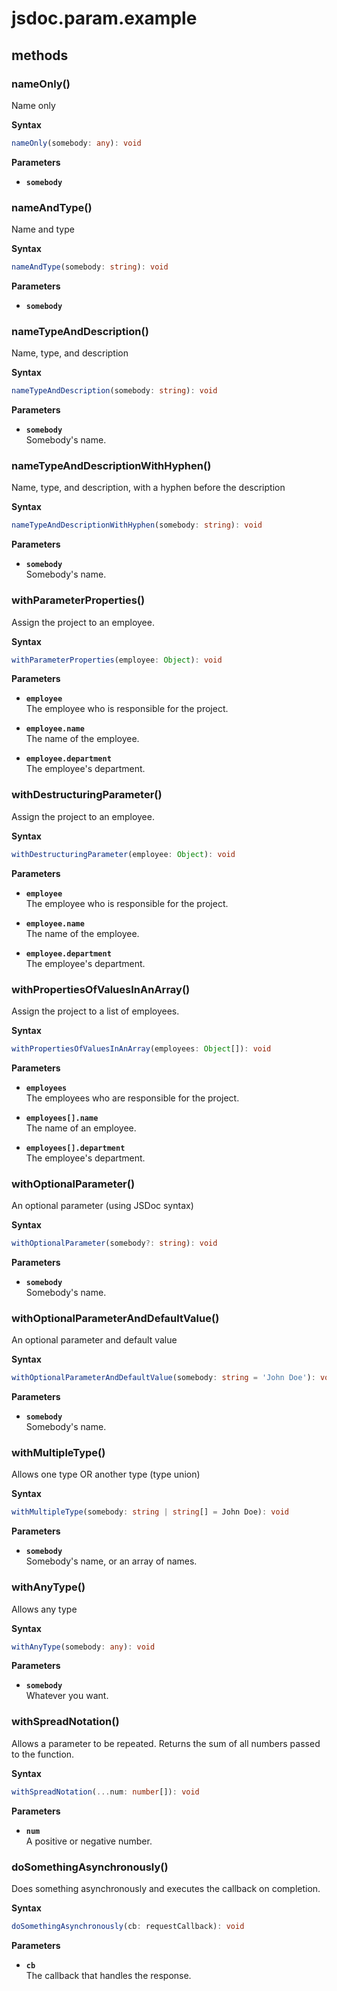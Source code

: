 # jsdoc.param.example

## methods

### nameOnly()

Name only

**Syntax**

```ts
nameOnly(somebody: any): void
```

**Parameters**

- **`somebody`**

### nameAndType()

Name and type

**Syntax**

```ts
nameAndType(somebody: string): void
```

**Parameters**

- **`somebody`**

### nameTypeAndDescription()

Name, type, and description

**Syntax**

```ts
nameTypeAndDescription(somebody: string): void
```

**Parameters**

- **`somebody`**<br>
  Somebody's name.

### nameTypeAndDescriptionWithHyphen()

Name, type, and description, with a hyphen before the description

**Syntax**

```ts
nameTypeAndDescriptionWithHyphen(somebody: string): void
```

**Parameters**

- **`somebody`**<br>
  Somebody's name.

### withParameterProperties()

Assign the project to an employee.

**Syntax**

```ts
withParameterProperties(employee: Object): void
```

**Parameters**

- **`employee`**<br>
  The employee who is responsible for the project.

- **`employee.name`**<br>
  The name of the employee.

- **`employee.department`**<br>
  The employee's department.

### withDestructuringParameter()

Assign the project to an employee.

**Syntax**

```ts
withDestructuringParameter(employee: Object): void
```

**Parameters**

- **`employee`**<br>
  The employee who is responsible for the project.

- **`employee.name`**<br>
  The name of the employee.

- **`employee.department`**<br>
  The employee's department.

### withPropertiesOfValuesInAnArray()

Assign the project to a list of employees.

**Syntax**

```ts
withPropertiesOfValuesInAnArray(employees: Object[]): void
```

**Parameters**

- **`employees`**<br>
  The employees who are responsible for the project.

- **`employees[].name`**<br>
  The name of an employee.

- **`employees[].department`**<br>
  The employee's department.

### withOptionalParameter()

An optional parameter (using JSDoc syntax)

**Syntax**

```ts
withOptionalParameter(somebody?: string): void
```

**Parameters**

- **`somebody`**<br>
  Somebody's name.

### withOptionalParameterAndDefaultValue()

An optional parameter and default value

**Syntax**

```ts
withOptionalParameterAndDefaultValue(somebody: string = 'John Doe'): void
```

**Parameters**

- **`somebody`**<br>
  Somebody's name.

### withMultipleType()

Allows one type OR another type (type union)

**Syntax**

```ts
withMultipleType(somebody: string | string[] = John Doe): void
```

**Parameters**

- **`somebody`**<br>
  Somebody's name, or an array of names.

### withAnyType()

Allows any type

**Syntax**

```ts
withAnyType(somebody: any): void
```

**Parameters**

- **`somebody`**<br>
  Whatever you want.

### withSpreadNotation()

Allows a parameter to be repeated.
Returns the sum of all numbers passed to the function.

**Syntax**

```ts
withSpreadNotation(...num: number[]): void
```

**Parameters**

- **`num`**<br>
  A positive or negative number.

### doSomethingAsynchronously()

Does something asynchronously and executes the callback on completion.

**Syntax**

```ts
doSomethingAsynchronously(cb: requestCallback): void
```

**Parameters**

- **`cb`**<br>
  The callback that handles the response.

